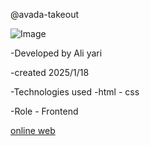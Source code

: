 @avada-takeout


![Image](https://github.com/user-attachments/assets/65addef1-6778-4b2d-a7b8-ac2e7dda4bd4)

-Developed by Ali yari

-created 2025/1/18

-Technologies used -html - css

-Role - Frontend



<a href="https://aliyari1060.github.io/avada-takeout/">online web</a>
